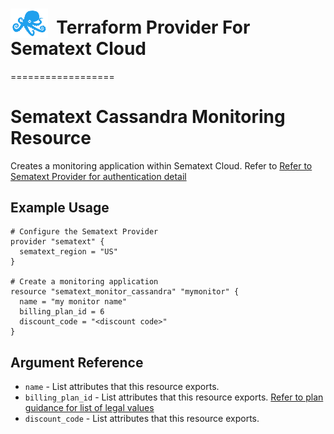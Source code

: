 # <img src="../assets/octi-blue.png" valign="bottom" width="60px"/>**&nbsp;&nbsp;Terraform Provider For Sematext Cloud**
==================

# Sematext Cassandra Monitoring Resource

Creates a monitoring application within Sematext Cloud. 
Refer to [Refer to Sematext Provider for authentication detail](../index.md) 

## Example Usage

```hcl
# Configure the Sematext Provider
provider "sematext" {
  sematext_region = "US"
}

# Create a monitoring application
resource "sematext_monitor_cassandra" "mymonitor" {
  name = "my monitor name"
  billing_plan_id = 6
  discount_code = "<discount code>"
}
```

## Argument Reference

* `name` - List attributes that this resource exports.
* `billing_plan_id` - List attributes that this resource exports. [Refer to plan guidance for list of legal values](../guides/plans.md) 
* `discount_code` - List attributes that this resource exports.




